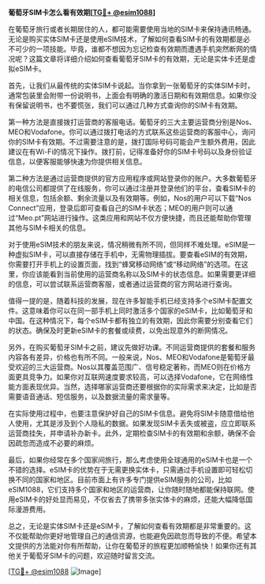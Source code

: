 **葡萄牙SIM卡怎么看有效期[[TG💪+ @esim1088](https://t.me/s/esim1088)]**

在葡萄牙旅行或者长期居住的人，都可能需要使用当地的SIM卡来保持通讯畅通。无论是购买实体SIM卡还是使用eSIM技术，了解如何查看SIM卡的有效期都是必不可少的一项技能。毕竟，谁都不想因为忘记检查有效期而遭遇手机突然断网的情况呢？这篇文章将详细介绍如何查看葡萄牙SIM卡的有效期，无论是实体卡还是虚拟eSIM卡。

首先，让我们从最传统的实体SIM卡说起。当你拿到一张葡萄牙的实体SIM卡时，通常包装里会附带一份说明书，上面会有明确的激活日期和有效期信息。如果你没有保留说明书，也不要慌张，我们可以通过几种方式查询你的SIM卡有效期。

第一种方法是直接拨打运营商的客服电话。葡萄牙的三大主要运营商分别是Nos、MEO和Vodafone。你可以通过拨打电话的方式联系这些运营商的客服中心，询问你的SIM卡有效期。不过需要注意的是，拨打国际号码可能会产生额外费用，因此建议在有Wi-Fi的情况下操作。拨打前，记得准备好你的SIM卡号码以及身份验证信息，以便客服能够快速为你提供相关信息。

第二种方法是通过运营商提供的官方应用程序或网站登录你的账户。大多数葡萄牙的电信公司都提供了在线服务，你可以通过注册并登录他们的平台，查看SIM卡的相关信息，包括余额、剩余流量以及有效期等。例如，Nos的用户可以下载“Nos Connect”应用，登录后即可查看自己的SIM卡状态；MEO的用户则可以通过“Meo.pt”网站进行操作。这类应用和网站不仅方便快捷，而且还能帮助你管理其他与SIM卡相关的信息。

对于使用eSIM技术的朋友来说，情况稍微有所不同，但同样不难处理。eSIM是一种虚拟SIM卡，可以直接存储在手机中，无需物理插拔。要查看eSIM的有效期，你需要打开手机上的设置页面，找到“蜂窝移动网络”或“移动网络”的选项。在这里，你应该能看到当前使用的运营商名称以及SIM卡的状态信息。如果需要更详细的信息，可以尝试联系运营商客服，或者通过运营商的官方网站进行查询。

值得一提的是，随着科技的发展，现在许多智能手机已经支持多个eSIM卡配置文件。这意味着你可以在同一部手机上同时激活多个国家的eSIM卡，比如葡萄牙和中国。在这种情况下，每个eSIM卡都有独立的有效期，因此你需要分别查看它们的状态。确保及时更新eSIM卡的套餐或续费，以免出现意外的断网情况。

另外，在购买葡萄牙SIM卡之前，建议先做好功课。不同运营商提供的套餐和服务内容各有差异，价格也有所不同。一般来说，Nos、MEO和Vodafone是葡萄牙最受欢迎的三大运营商。Nos以其覆盖范围广、信号稳定著称，而MEO则在价格方面更具竞争力。如果你对互联网速度要求较高，可以选择Vodafone，它在网络性能方面表现优异。当然，选择哪家运营商还要根据你的实际需求来决定，比如是否需要语音通话、短信服务，以及数据流量的需求量等。

在实际使用过程中，也要注意保护好自己的SIM卡信息。避免将SIM卡随意借给他人使用，尤其是涉及到个人隐私的数据。如果发现SIM卡丢失或被盗，应立即联系运营商挂失，并申请补办新卡。此外，定期检查SIM卡的有效期和余额，确保不会因疏忽而造成不必要的麻烦。

最后，如果你经常在多个国家间旅行，那么考虑使用全球通用的eSIM卡也是一个不错的选择。eSIM卡的优势在于无需更换实体卡，只需通过手机设置即可轻松切换不同的国家和地区。目前市面上有许多专门提供eSIM服务的公司，比如eSIM1088，它们支持多个国家和地区的运营商，让你随时随地都能保持联网。使用eSIM卡的好处显而易见，不仅省去了携带多张实体卡的麻烦，还能大幅降低国际漫游费用。

总之，无论是实体SIM卡还是eSIM卡，了解如何查看有效期都是非常重要的。这不仅能帮助你更好地管理自己的通信资源，也能避免因疏忽而导致的不便。希望本文提供的方法能对你有所帮助，让你在葡萄牙的旅程更加顺畅愉快！如果你还有其他关于葡萄牙SIM卡的问题，欢迎随时留言交流。

[[TG💪+ @esim1088](https://t.me/s/esim1088) ![Image](https://i.postimg.cc/4NQfJmqS/Snipaste-2025-05-13-00-14-12.png)]